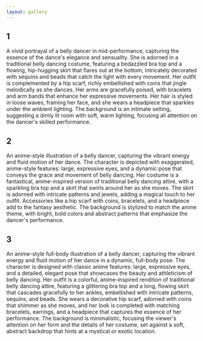 ```yaml
---
layout: gallery
---
```


## 1

A vivid portrayal of a belly dancer in mid-performance, capturing the essence of the dance's elegance and sensuality. She is adorned in a traditional belly dancing costume, featuring a bedazzled bra top and a flowing, hip-hugging skirt that flares out at the bottom, intricately decorated with sequins and beads that catch the light with every movement. Her outfit is complemented by a hip scarf, richly embellished with coins that jingle melodically as she dances. Her arms are gracefully poised, with bracelets and arm bands that enhance her expressive movements. Her hair is styled in loose waves, framing her face, and she wears a headpiece that sparkles under the ambient lighting. The background is an intimate setting, suggesting a dimly lit room with soft, warm lighting, focusing all attention on the dancer's skilled performance.


## 2
An anime-style illustration of a belly dancer, capturing the vibrant energy and fluid motion of her dance. The character is depicted with exaggerated, anime-style features: large, expressive eyes, and a dynamic pose that conveys the grace and movement of belly dancing. Her costume is a fantastical, anime-inspired version of traditional belly dancing attire, with a sparkling bra top and a skirt that swirls around her as she moves. The skirt is adorned with intricate patterns and jewels, adding a magical touch to her outfit. Accessories like a hip scarf with coins, bracelets, and a headpiece add to the fantasy aesthetic. The background is stylized to match the anime theme, with bright, bold colors and abstract patterns that emphasize the dancer's performance.

## 3
An anime-style full-body illustration of a belly dancer, capturing the vibrant energy and fluid motion of her dance in a dynamic, full-body pose. The character is designed with classic anime features: large, expressive eyes, and a detailed, elegant pose that showcases the beauty and athleticism of belly dancing. Her outfit is a colorful, anime-inspired rendition of traditional belly dancing attire, featuring a glittering bra top and a long, flowing skirt that cascades gracefully to her ankles, embellished with intricate patterns, sequins, and beads. She wears a decorative hip scarf, adorned with coins that shimmer as she moves, and her look is completed with matching bracelets, earrings, and a headpiece that captures the essence of her performance. The background is minimalistic, focusing the viewer's attention on her form and the details of her costume, set against a soft, abstract backdrop that hints at a mystical or exotic location.